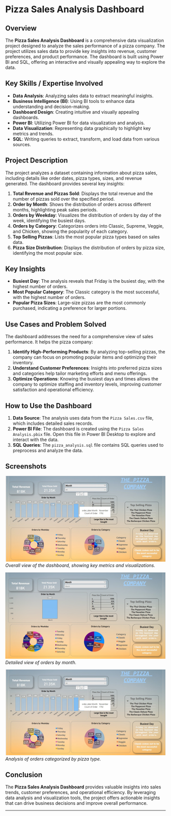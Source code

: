 # Pizza Sales Analysis Dashboard

## Overview

The **Pizza Sales Analysis Dashboard** is a comprehensive data visualization project designed to analyze the sales performance of a pizza company. The project utilizes sales data to provide key insights into revenue, customer preferences, and product performance. The dashboard is built using Power BI and SQL, offering an interactive and visually appealing way to explore the data.

## Key Skills / Expertise Involved

- **Data Analysis**: Analyzing sales data to extract meaningful insights.
- **Business Intelligence (BI)**: Using BI tools to enhance data understanding and decision-making.
- **Dashboard Design**: Creating intuitive and visually appealing dashboards.
- **Power BI**: Utilizing Power BI for data visualization and analysis.
- **Data Visualization**: Representing data graphically to highlight key metrics and trends.
- **SQL**: Writing queries to extract, transform, and load data from various sources.

## Project Description

The project analyzes a dataset containing information about pizza sales, including details like order dates, pizza types, sizes, and revenue generated. The dashboard provides several key insights:

1. **Total Revenue and Pizzas Sold**: Displays the total revenue and the number of pizzas sold over the specified period.
2. **Order by Month**: Shows the distribution of orders across different months, highlighting peak sales periods.
3. **Orders by Weekday**: Visualizes the distribution of orders by day of the week, identifying the busiest days.
4. **Orders by Category**: Categorizes orders into Classic, Supreme, Veggie, and Chicken, showing the popularity of each category.
5. **Top Selling Pizzas**: Lists the most popular pizza types based on sales data.
6. **Pizza Size Distribution**: Displays the distribution of orders by pizza size, identifying the most popular size.

## Key Insights

- **Busiest Day**: The analysis reveals that Friday is the busiest day, with the highest number of orders.
- **Most Popular Category**: The Classic category is the most successful, with the highest number of orders.
- **Popular Pizza Sizes**: Large-size pizzas are the most commonly purchased, indicating a preference for larger portions.

## Use Cases and Problem Solved

The dashboard addresses the need for a comprehensive view of sales performance. It helps the pizza company:

1. **Identify High-Performing Products**: By analyzing top-selling pizzas, the company can focus on promoting popular items and optimizing their inventory.
2. **Understand Customer Preferences**: Insights into preferred pizza sizes and categories help tailor marketing efforts and menu offerings.
3. **Optimize Operations**: Knowing the busiest days and times allows the company to optimize staffing and inventory levels, improving customer satisfaction and operational efficiency.

## How to Use the Dashboard

1. **Data Source**: The analysis uses data from the `Pizza Sales.csv` file, which includes detailed sales records.
2. **Power BI File**: The dashboard is created using the `Pizza Sales Analysis.pbix` file. Open this file in Power BI Desktop to explore and interact with the data.
3. **SQL Queries**: The `pizza_analysis.sql` file contains SQL queries used to preprocess and analyze the data.

## Screenshots

![Dashboard Overview](https://github.com/SarthakKumar1911/Pizza_Sales/blob/da8a604921a42eaa4a88e5068b211dffde05c6cf/ss3.jpg)
*Overall view of the dashboard, showing key metrics and visualizations.*

![Monthly Orders](https://github.com/SarthakKumar1911/Pizza_Sales/blob/da8a604921a42eaa4a88e5068b211dffde05c6cf/ss2.jpg)
*Detailed view of orders by month.*

![Orders by Category](https://github.com/SarthakKumar1911/Pizza_Sales/blob/da8a604921a42eaa4a88e5068b211dffde05c6cf/ss3.jpg)
*Analysis of orders categorized by pizza type.*

## Conclusion

The **Pizza Sales Analysis Dashboard** provides valuable insights into sales trends, customer preferences, and operational efficiency. By leveraging data analysis and visualization tools, the project offers actionable insights that can drive business decisions and improve overall performance.

---
